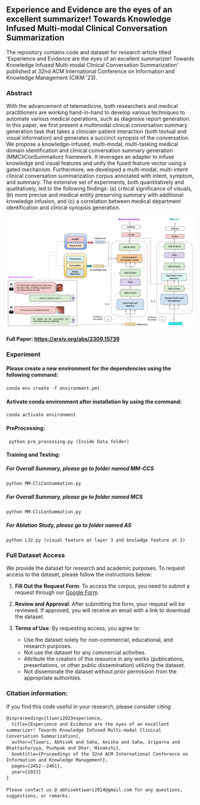 ## Experience and Evidence are the eyes of an excellent summarizer! Towards Knowledge Infused Multi-modal Clinical Conversation Summarization

The repository contains code and dataset for research article titled 'Experience and Evidence are the eyes of an excellent summarizer! Towards Knowledge Infused Multi-modal Clinical Conversation Summarization' published at 32nd ACM International Conference on Information and Knowledge Management (CIKM ’23).

### Abstract
With the advancement of telemedicine, both researchers and medical practitioners are working hand-in-hand to develop various techniques to automate various medical operations, such as diagnosis report generation. In this paper, we first present a multimodal clinical conversation summary generation task that takes a clinician-patient interaction (both textual and visual information) and generates a succinct synopsis of the conversation. We propose a knowledge-infused, multi-modal, multi-tasking medical domain identification and clinical conversation summary generation (MMCliConSummation) framework. It leverages an adapter to infuse knowledge and visual features and unify the fused feature vector using a gated mechanism. Furthermore, we developed a multi-modal, multi-intent clinical conversation summarization corpus annotated with intent, symptom, and summary. The extensive set of experiments, both quantitatively and qualitatively, led to the following findings: (a) critical significance of visuals, (b) more precise and medical entity preserving summary with additional knowledge infusion, and (c) a correlation between medical department identification and clinical synopsis generation.

![Working](https://github.com/NLP-RL/MM-CliConSummation/blob/main/MMCliConSummation.jpg)

#### Full Paper: https://arxiv.org/abs/2309.15739

### Experiment

#### Please create a new environment for the dependencies using the following command:

	conda env create -f environment.yml

#### Activate conda environment after installation by using the command:

	conda activate environment
	
#### PreProcessing:

	 python pre_processing.py (Inside Data folder)
   
#### Training and Testing:
 
 ##### For Overall Summary, please go to folder named MM-CCS
  
    python MM-CliConSummation.py
    
 ##### For Overall Summary, please go to folder named MCS
    
    python MM-CliConSummation.py
    
 ##### For Ablation Study, please go to folder named AS

    python L32.py (visual feature at layer 3 and knolwdge feature at 2)

### Full Dataset Access

We provide the dataset for research and academic purposes. To request access to the dataset, please follow the instructions below:

1. **Fill Out the Request Form**: To access the corpus, you need to submit a request through our [Google Form](https://forms.gle/C5q7jDprPGsCuYcD6).

2. **Review and Approval**: After submitting the form, your request will be reviewed. If approved, you will receive an email with a link to download the dataset.

3. **Terms of Use**: By requesting access, you agree to:
    - Use the dataset solely for non-commercial, educational, and research purposes.
    - Not use the dataset for any commercial activities.
    - Attribute the creators of this resource in any works (publications, presentations, or other public dissemination) utilizing the dataset.
    - Not disseminate the dataset without prior permission from the appropriate authorities.

### Citation information:
If you find this code useful in your research, please consider citing:
~~~~
@inproceedings{tiwari2023experience,
  title={Experience and Evidence are the eyes of an excellent summarizer! Towards Knowledge Infused Multi-modal Clinical Conversation Summarization},
  author={Tiwari, Abhisek and Saha, Anisha and Saha, Sriparna and Bhattacharyya, Pushpak and Dhar, Minakshi},
  booktitle={Proceedings of the 32nd ACM International Conference on Information and Knowledge Management},
  pages={2452--2461},
  year={2023}
}

Please contact us @ abhisektiwari2014@gmail.com for any questions, suggestions, or remarks.
